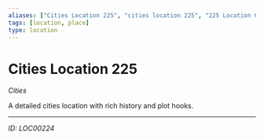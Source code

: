 ```yaml
---
aliases: ["Cities Location 225", "cities location 225", "225 Location Cities"]
tags: [location, place]
type: location
---
```


# Cities Location 225

*Cities*

A detailed cities location with rich history and plot hooks.

---
*ID: LOC00224*